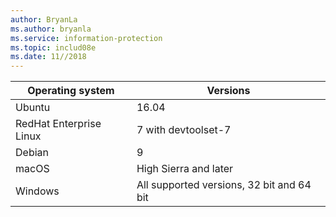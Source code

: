 ```yaml
---
author: BryanLa
ms.author: bryanla
ms.service: information-protection  
ms.topic: includ08e
ms.date: 11//2018
---
```


| Operating system | Versions |  
|------------------|----------|
| Ubuntu  |  16.04 |
| RedHat Enterprise Linux | 7 with devtoolset-7 |
| Debian  | 9 |
| macOS   | High Sierra and later |
| Windows | All supported versions, 32 bit and 64 bit |
